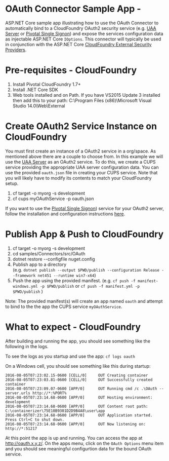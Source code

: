 ﻿# OAuth Connector Sample App - 
ASP.NET Core sample app illustrating how to use the OAuth Connector to automatically bind to a CloudFoundry OAuth2 security service (e.g. [UAA Server](https://github.com/cloudfoundry/uaa) or [Pivotal Single Signon](https://docs.pivotal.io/p-identity/)) and expose the services configuration data as injectable ASP.NET Core `IOptions`.
This connector will typically be used in conjunction with the ASP.NET Core [CloudFoundry External Security Providers](https://github.com/SteeltoeOSS/Security).
# Pre-requisites - CloudFoundry

1. Install Pivotal CloudFoundry 1.7+
2. Install .NET Core SDK
3. Web tools installed and on Path. If you have VS2015 Update 3 installed then add this to your path: C:\Program Files (x86)\Microsoft Visual Studio 14.0\Web\External

# Create OAuth2 Service Instance on CloudFoundry
You must first create an instance of a OAuth2 service in a org/space. As mentioned above there are a couple to choose from. In this example we will use the [UAA Server](https://github.com/cloudfoundry/uaa) as an OAuth2 service. To do this, we create a CUPS service providing the appropriate UAA server configuration data. You can use the provided `oauth.json` file in creating your CUPS service. Note that you will likely have to modify its contents to match your CloudFoundry setup.

1. cf target -o myorg -s development
2. cf cups myOAuthService -p oauth.json

If you want to use the [Pivotal Single Signon](https://docs.pivotal.io/p-identity/)) service for your OAuth2 server, follow the installation and configuration instructions [here](https://docs.pivotal.io/p-identity/installation.html).

# Publish App & Push to CloudFoundry

1. cf target -o myorg -s development
2. cd samples/Connectors/src/OAuth
3. dotnet restore --configfile nuget.config
4. Publish app to a directory  
(e.g. `dotnet publish --output $PWD/publish --configuration Release --framework net451 --runtime win7-x64`)
5. Push the app using the provided manifest.
 (e.g.  `cf push -f manifest-windows.yml -p $PWD/publish` or `cf push -f manifest.yml -p $PWD/publish` )

Note: The provided manifest(s) will create an app named `oauth` and attempt to bind to the the app the CUPS service `myOAuthService`.

# What to expect - CloudFoundry
After building and running the app, you should see something like the following in the logs. 

To see the logs as you startup and use the app: `cf logs oauth`

On a Windows cell, you should see something like this during startup:
```
2016-08-05T07:23:02.15-0600 [CELL/0]     OUT Creating container
2016-08-05T07:23:03.81-0600 [CELL/0]     OUT Successfully created container
2016-08-05T07:23:09.07-0600 [APP/0]      OUT Running cmd /c .\OAuth --server.urls http://*:%PORT%
2016-08-05T07:23:14.68-0600 [APP/0]      OUT Hosting environment: development
2016-08-05T07:23:14.68-0600 [APP/0]      OUT Content root path: C:\containerizer\75E10B9301D2D9B4A8\user\app
2016-08-05T07:23:14.68-0600 [APP/0]      OUT Application started. Press Ctrl+C to shut down.
2016-08-05T07:23:14.68-0600 [APP/0]      OUT Now listening on: http://*:51217
```
At this point the app is up and running.  You can access the app at http://oauth.x.y.z/.  On the apps menu, click on the `OAuth Options` menu item and you should see meaningful configurtion data for the bound OAuth service.
